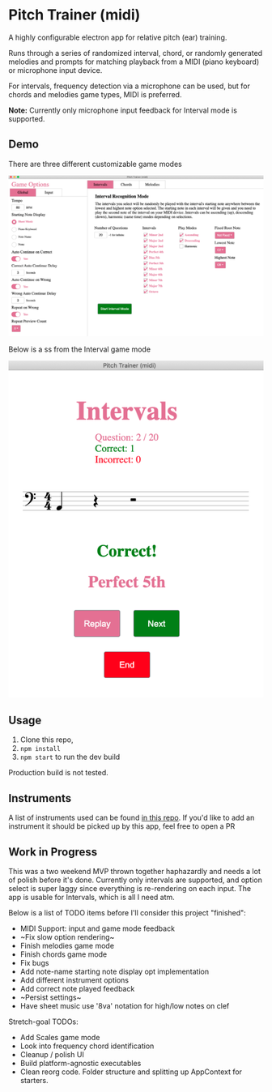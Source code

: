 # Pitch Trainer (midi)

A highly configurable electron app for relative pitch (ear) training.

Runs through a series of randomized interval, chord, or randomly generated melodies and prompts for matching playback from a MIDI (piano keyboard) or microphone input device.

For intervals, frequency detection via a microphone can be used, but for chords and melodies game types, MIDI is preferred.

**Note:** Currently only microphone input feedback for Interval mode is supported.

## Demo

There are three different customizable game modes

![Options Demo](./docs/options_demo.png)

Below is a ss from the Interval game mode

![Interval Demo](./docs/interval_demo.png)

## Usage

1. Clone this repo, 
2. `npm install`
3. `npm start` to run the dev build

Production build is not tested.

## Instruments

A list of instruments used can be found [in this repo](https://github.com/Ebonsignori/pitch-trainer-instruments/tree/master/instruments). If you'd like to add an instrument it should be picked up by this app, feel free to open a PR 

## Work in Progress

This was a two weekend MVP thrown together haphazardly and needs a lot of polish before it's done. Currently only intervals are supported, and option select is super laggy since everything is re-rendering on each input. The app is usable for Intervals, which is all I need atm.

Below is a list of TODO items before I'll consider this project "finished":

- MIDI Support: input and game mode feedback
- ~Fix slow option rendering~
- Finish melodies game mode
- Finish chords game mode
- Fix bugs
- Add note-name starting note display opt implementation
- Add different instrument options
- Add correct note played feedback
- ~Persist settings~ 
- Have sheet music use '8va' notation for high/low notes on clef

Stretch-goal TODOs:

- Add Scales game mode
- Look into frequency chord identification 
- Cleanup / polish UI
- Build platform-agnostic executables 
- Clean reorg code. Folder structure and splitting up AppContext for starters.  



